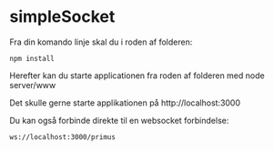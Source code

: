# simpleSocket

Fra din komando linje skal du i roden af folderen:
    
    npm install 
    
Herefter kan du starte applicationen fra roden af folderen med
    node server/www

Det skulle gerne starte applikationen på http://localhost:3000

Du kan også forbinde direkte til en websocket forbindelse: 

    ws://localhost:3000/primus

